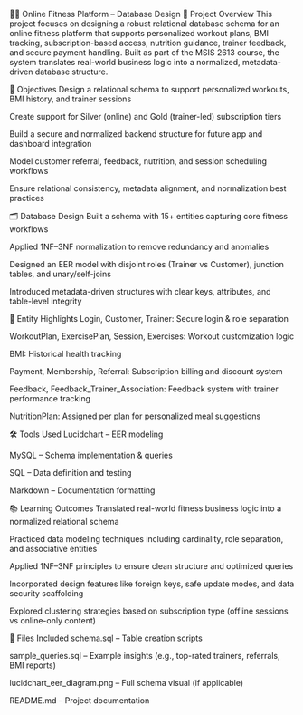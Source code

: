 🏋️‍♀️ Online Fitness Platform – Database Design
📘 Project Overview
This project focuses on designing a robust relational database schema for an online fitness platform that supports personalized workout plans, BMI tracking, subscription-based access, nutrition guidance, trainer feedback, and secure payment handling. Built as part of the MSIS 2613 course, the system translates real-world business logic into a normalized, metadata-driven database structure.

🎯 Objectives
Design a relational schema to support personalized workouts, BMI history, and trainer sessions

Create support for Silver (online) and Gold (trainer-led) subscription tiers

Build a secure and normalized backend structure for future app and dashboard integration

Model customer referral, feedback, nutrition, and session scheduling workflows

Ensure relational consistency, metadata alignment, and normalization best practices

🗂️ Database Design
Built a schema with 15+ entities capturing core fitness workflows

Applied 1NF–3NF normalization to remove redundancy and anomalies

Designed an EER model with disjoint roles (Trainer vs Customer), junction tables, and unary/self-joins

Introduced metadata-driven structures with clear keys, attributes, and table-level integrity

📌 Entity Highlights
Login, Customer, Trainer: Secure login & role separation

WorkoutPlan, ExercisePlan, Session, Exercises: Workout customization logic

BMI: Historical health tracking

Payment, Membership, Referral: Subscription billing and discount system

Feedback, Feedback_Trainer_Association: Feedback system with trainer performance tracking

NutritionPlan: Assigned per plan for personalized meal suggestions

🛠️ Tools Used
Lucidchart – EER modeling

MySQL – Schema implementation & queries

SQL – Data definition and testing

Markdown – Documentation formatting

📚 Learning Outcomes
Translated real-world fitness business logic into a normalized relational schema

Practiced data modeling techniques including cardinality, role separation, and associative entities

Applied 1NF–3NF principles to ensure clean structure and optimized queries

Incorporated design features like foreign keys, safe update modes, and data security scaffolding

Explored clustering strategies based on subscription type (offline sessions vs online-only content)

📎 Files Included
schema.sql – Table creation scripts

sample_queries.sql – Example insights (e.g., top-rated trainers, referrals, BMI reports)

lucidchart_eer_diagram.png – Full schema visual (if applicable)

README.md – Project documentation

